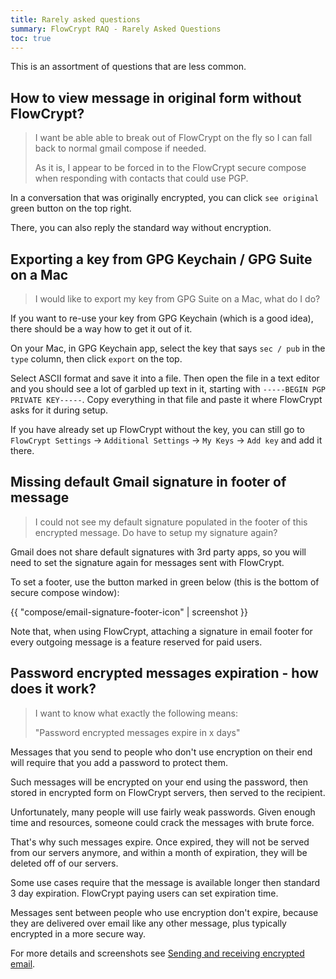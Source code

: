 ```yaml
---
title: Rarely asked questions
summary: FlowCrypt RAQ - Rarely Asked Questions
toc: true
---
```


This is an assortment of questions that are less common.

## How to view message in original form without FlowCrypt?

> I want be able able to break out of FlowCrypt on the fly so I can fall back to normal gmail compose if needed.
>
> As it is, I appear to be forced in to the FlowCrypt secure compose when responding with contacts that could use PGP.

In a conversation that was originally encrypted, you can click `see original` green button on the top right.

There, you can also reply the standard way without encryption.


## Exporting a key from GPG Keychain / GPG Suite on a Mac

> I would like to export my key from GPG Suite on a Mac, what do I do?

If you want to re-use your key from GPG Keychain (which is a good idea), there should be a way how to get it out of it.

On your Mac, in GPG Keychain app, select the key that says `sec / pub` in the `type` column, then click `export` on the top.

Select ASCII format and save it into a file. Then open the file in a text editor and you should see a lot of garbled up text in it, starting with `-----BEGIN PGP PRIVATE KEY-----`. Copy everything in that file and paste it where FlowCrypt asks for it during setup.

If you have already set up FlowCrypt without the key, you can still go to `FlowCrypt Settings` -> `Additional Settings` -> `My Keys` -> `Add key` and add it there.

## Missing default Gmail signature in footer of message

> I could not see my default signature populated in the footer of this encrypted message. Do have to setup my signature again? 

Gmail does not share default signatures with 3rd party apps, so you will need to set the signature again for messages sent with FlowCrypt.

To set a footer, use the button marked in green below (this is the bottom of secure compose window): 

{{ "compose/email-signature-footer-icon" | screenshot }}

Note that, when using FlowCrypt, attaching a signature in email footer for every outgoing message is a feature reserved for paid users.

## Password encrypted messages expiration - how does it work?

> I want to know what exactly the following means:
>
> "Password encrypted messages expire in x days"

Messages that you send to people who don't use encryption on their end will require that you add a password to protect them.

Such messages will be encrypted on your end using the password, then stored in encrypted form on FlowCrypt servers, then served to the recipient.

Unfortunately, many people will use fairly weak passwords. Given enough time and resources, someone could crack the messages with brute force.

That's why such messages expire. Once expired, they will not be served from our servers anymore, and within a month of expiration, they will be deleted off of our servers.

Some use cases require that the message is available longer then standard 3 day expiration. FlowCrypt paying users can set expiration time.

Messages sent between people who use encryption don't expire, because they are delivered over email like any other message, plus typically encrypted in a more secure way.

For more details and screenshots see [Sending and receiving encrypted email](/docs/guide/send-and-receive/index.html).